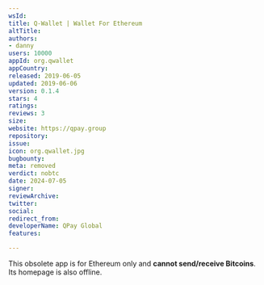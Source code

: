```yaml
---
wsId: 
title: Q-Wallet | Wallet For Ethereum
altTitle: 
authors:
- danny
users: 10000
appId: org.qwallet
appCountry: 
released: 2019-06-05
updated: 2019-06-06
version: 0.1.4
stars: 4
ratings: 
reviews: 3
size: 
website: https://qpay.group
repository: 
issue: 
icon: org.qwallet.jpg
bugbounty: 
meta: removed
verdict: nobtc
date: 2024-07-05
signer: 
reviewArchive: 
twitter: 
social: 
redirect_from: 
developerName: QPay Global
features: 

---
```


This obsolete app is for Ethereum only and **cannot send/receive Bitcoins**. Its homepage is also offline.
